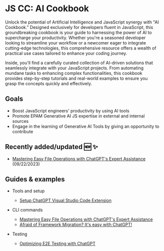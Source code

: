 # JS CC: AI Cookbook
Unlock the potential of Artificial Intelligence and JavaScript synergy with "AI Cookbook." Designed exclusively for developers fluent in JavaScript, this groundbreaking cookbook is your guide to harnessing the power of AI to supercharge your productivity. Whether you're a seasoned developer looking to streamline your workflow or a newcomer eager to integrate cutting-edge technologies, this comprehensive resource offers a wealth of practical use cases tailored to enhance your coding journey.

Inside, you'll find a carefully curated collection of AI-driven solutions that seamlessly integrate with your JavaScript projects. From automating mundane tasks to enhancing complex functionalities, this cookbook provides step-by-step tutorials and real-world examples to ensure you grasp the concepts quickly and effectively. 

## Goals
- Boost JavaScript engineers' productivity by using AI tools
- Promote EPAM Generative AI JS expertise in external and internal sources
- Engage in the learning of Generative AI Tools by giving an opportunity to contribute

## Recently added/updated 🆕 ✨
- [Mastering Easy File Operations with ChatGPT's Expert Assistance](https://github.com/EPAM-JS-Competency-center/ai-cookbook/blob/main/cookbook/cli-commands/simple-file-operations.md) (09/22/2023)



## Guides & examples
- Tools and setup 
    - [Setup ChatGPT Visual Studio Code Extension](https://github.com/EPAM-JS-Competency-center/ai-cookbook/blob/main/cookbook/tools%20and%20setup/setup-chatgpt-visual-studio-code-extension.md)
- CLI commands
    - [Mastering Easy File Operations with ChatGPT's Expert Assistance](https://github.com/EPAM-JS-Competency-center/ai-cookbook/blob/main/cookbook/cli-commands/simple-file-operations.md)
    - [Afraid of Framework Migration? It's easy with ChatGPT!](https://github.com/EPAM-JS-Competency-center/ai-cookbook/blob/main/cookbook/cli-commands/framework-migration.md)

- Testing
    - [Optimizing E2E Testing with ChatGPT](https://github.com/EPAM-JS-Competency-center/ai-cookbook/blob/main/cookbook/testing/optimizing-e2e-testing-with-chatgpt.md) 